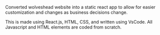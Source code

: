 Converted wolveshead website into a static react app to allow for easier customization and changes as business decisions change.

This is made using React.js, HTML, CSS, and written using VsCode.  All Javascript and HTML elements are coded from scratch.
